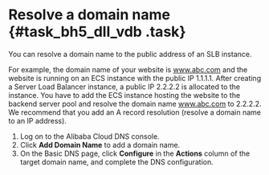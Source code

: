 # Resolve a domain name {#task_bh5_dll_vdb .task}

You can resolve a domain name to the public address of an SLB instance.

For example, the domain name of your website is www.abc.com and the website is running on an ECS instance with the public IP 1.1.1.1. After creating a Server Load Balancer instance, a public IP 2.2.2.2 is allocated to the instance. You have to add the ECS instance hosting the website to the backend server pool and resolve the domain name www.abc.com to 2.2.2.2. We recommend that you add an A record resolution \(resolve a domain name to an IP address\).

1.  Log on to the Alibaba Cloud DNS console. 
2.   Click **Add Domain Name** to add a domain name. 
3.   On the Basic DNS page, click **Configure** in the **Actions** column of the target domain name, and complete the DNS configuration. 

